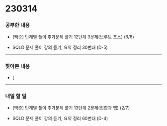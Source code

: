# 230314

### 공부한 내용

- (백준) 단계별 풀이 추가문제 풀기 12단계 3문제(브루트 포스) (6/6)

- SQLD 문제 풀이 강의 듣기, 요약 정리 30번대 (D-5)

---

### 찾아본 내용

- [

---

### 내일 할 일

- (백준) 단계별 풀이 추가문제 풀기 13단계 2문제(집합과 맵) (2/7)

- SQLD 문제 풀이 강의 듣기, 요약 정리 60번대 (D-4)
